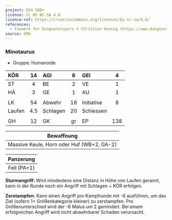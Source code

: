 ```yaml
---
project: DS4 SRD+
license: CC BY-NC-SA 4.0
licence-ref: https://creativecommons.org/licenses/by-nc-sa/4.0/
references: 
  - Fanwerk for Dungeonslayers © Christian Kennig (https://www.dungeonslayers.net/)
source: GRW
---
```


### Minotaurus

- Gruppe: Humanoide

| KÖR    | 14  | AGI      |  6  | GEI        |  4  |
| :----- | :-: | :------- | :-: | :--------- | :-: |
| ST     |  4  | BE       |  2  | VE         |  1  |
| HÄ     |  3  | GE       |  1  | AU         |  1  |
|        |     |          |     |            |     |
| LK     | 54  | Abwehr   | 18  | Initiative |  8  |
| Laufen | 4.5 | Schlagen | 20  | Schiessen  |     |
|        |     |          |     |            |     |
| GH     | 12  | GK       | gr  | EP         | 138 |

|                Bewaffnung                 |
| :---------------------------------------: |
| Massive Keule, Horn oder Huf (WB+2, GA-2) |

|  Panzerung  |
| :---------: |
| Fell (PA+1) |

**Sturmangriff:** Wird mindestens eine Distanz in Höhe von Laufen gerannt, kann in der Runde noch ein Angriff mit Schlagen + KÖR erfolgen.

**Zerstampfen:** Kann einen Angriff pro Kampfrunde mit -6 ausführen, um das Ziel (sofern 1+ Größenkategorie kleiner) zu zerstampfen. Pro Größenunterschied wird der -6 Malus um 2 gemindert. Bei einem erfolgreichen Angriff wird nicht abwehrbarer Schaden verursacht.


